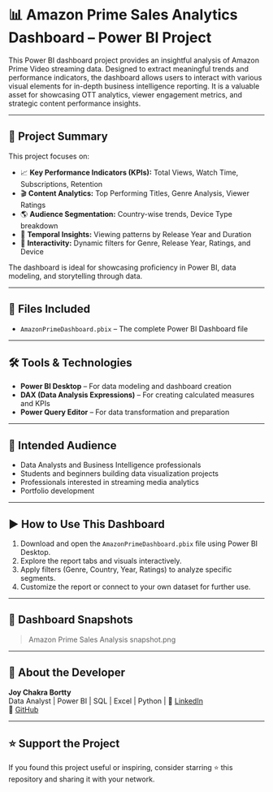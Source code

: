 # 📊 Amazon Prime Sales Analytics Dashboard – Power BI Project

This Power BI dashboard project provides an insightful analysis of Amazon Prime Video streaming data. Designed to extract meaningful trends and performance indicators, the dashboard allows users to interact with various visual elements for in-depth business intelligence reporting. It is a valuable asset for showcasing OTT analytics, viewer engagement metrics, and strategic content performance insights.

---

## 📌 Project Summary

This project focuses on:

- 📈 **Key Performance Indicators (KPIs):** Total Views, Watch Time, Subscriptions, Retention
- 🎬 **Content Analytics:** Top Performing Titles, Genre Analysis, Viewer Ratings
- 🌎 **Audience Segmentation:** Country-wise trends, Device Type breakdown
- 📅 **Temporal Insights:** Viewing patterns by Release Year and Duration
- 🎯 **Interactivity:** Dynamic filters for Genre, Release Year, Ratings, and Device

The dashboard is ideal for showcasing proficiency in Power BI, data modeling, and storytelling through data.

---

## 📁 Files Included

- `AmazonPrimeDashboard.pbix` – The complete Power BI Dashboard file

---

## 🛠️ Tools & Technologies

- **Power BI Desktop** – For data modeling and dashboard creation  
- **DAX (Data Analysis Expressions)** – For creating calculated measures and KPIs  
- **Power Query Editor** – For data transformation and preparation  

---

## 🎯 Intended Audience

- Data Analysts and Business Intelligence professionals  
- Students and beginners building data visualization projects  
- Professionals interested in streaming media analytics  
- Portfolio development
---

## ▶️ How to Use This Dashboard

1. Download and open the `AmazonPrimeDashboard.pbix` file using Power BI Desktop.
2. Explore the report tabs and visuals interactively.
3. Apply filters (Genre, Country, Year, Ratings) to analyze specific segments.
4. Customize the report or connect to your own dataset for further use.

---

## 📸 Dashboard Snapshots

>Amazon Prime Sales Analysis snapshot.png

---

## 👤 About the Developer

**Joy Chakra Bortty**  
Data Analyst | Power BI | SQL | Excel | Python | 
🔗 [LinkedIn](https://www.linkedin.com/in/joy-chakra-bortty/)  
🔗 [GitHub](https://github.com/JoyChakraBortty)

---

## ⭐ Support the Project

If you found this project useful or inspiring, consider starring ⭐ this repository and sharing it with your network.



